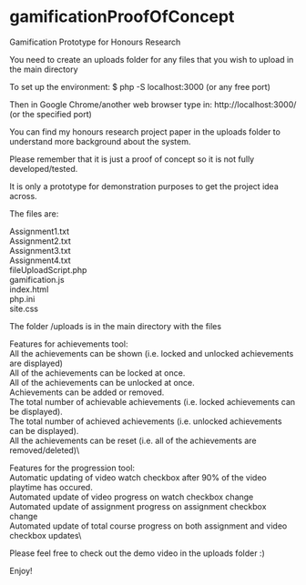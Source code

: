 # gamificationProofOfConcept
Gamification Prototype for Honours Research

You need to create an uploads folder for any files that you wish to upload in the main directory


To set up the environment:
$ php -S localhost:3000 (or any free port)

Then in Google Chrome/another web browser type in:
http://localhost:3000/ (or the specified port)

You can find my honours research project paper in the uploads folder to understand more background about the system.

Please remember that it is just a proof of concept so it is not fully developed/tested.

It is only a prototype for demonstration purposes to get the project idea across.

The files are:

Assignment1.txt       
Assignment2.txt              
Assignment3.txt\
Assignment4.txt\
fileUploadScript.php\
gamification.js\
index.html\
php.ini\
site.css

The folder /uploads is in the main directory with the files

Features for achievements tool:\
All the achievements can be shown (i.e. locked and unlocked achievements are displayed)\
All of the achievements can be locked at once.\
All of the achievements can be unlocked at once.\
Achievements can be added or removed.\
The total number of achievable achievements (i.e. locked achievements can be displayed).\
The total number of achieved achievements (i.e. unlocked achievements can be displayed).\
All the achievements can be reset (i.e. all of the achievements are removed/deleted)\

Features for the progression tool:\
Automatic updating of video watch checkbox after 90% of the video playtime has occured.\
Automated update of video progress on watch checkbox change\
Automated update of assignment progress on assignment checkbox change\
Automated update of total course progress on both assignment and video checkbox updates\

Please feel free to check out the demo video in the uploads folder :)

Enjoy!






